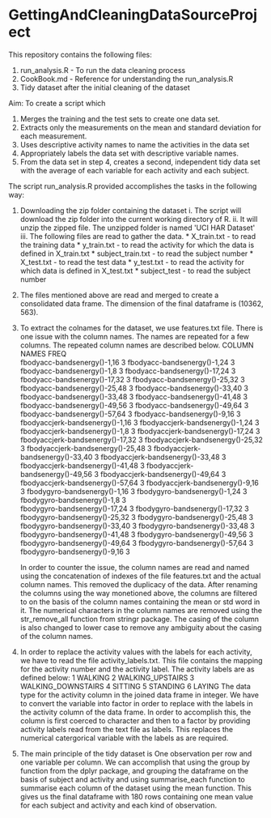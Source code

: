 # GettingAndCleaningDataSourceProject
This repository contains the following files:
1. run_analysis.R - To run the data cleaning process
2. CookBook.md - Reference for understanding the run_analysis.R
3. Tidy dataset after the initial cleaning of the dataset

Aim: To create a script which
1. Merges the training and the test sets to create one data set.
2. Extracts only the measurements on the mean and standard deviation for each measurement.
3. Uses descriptive activity names to name the activities in the data set
4. Appropriately labels the data set with descriptive variable names.
5. From the data set in step 4, creates a second, independent tidy data set with the average of each variable for each 
   activity and each subject.

The script run_analysis.R provided accomplishes the tasks in the following way:
1. Downloading the zip folder containing the dataset
  i. The script will download the zip folder into the current working directory of R.
  ii. It will unzip the zipped file. The unzipped folder is named 'UCI HAR Dataset'
  iii. The following files are read to gather the data. 
  		* X_train.txt - to read the training data
  		* y_train.txt - to read the activity for which the data is defined in X_train.txt
  		* subject_train.txt - to read the subject number
  		* X_test.txt - to read the test data
  		* y_test.txt - to read the activity for which data is defined in X_test.txt
  		* subject_test - to read the subject number

2. The files mentioned above are read and merged to create a consolidated data frame. The dimension of the final 
   dataframe is (10362, 563).

3. To extract the colnames for the dataset, we use features.txt file. There is one issue with the column names. The names
   are repeated for a few columns. The repeated column names are described below.
      		   COLUMN NAMES            FREQ    
      fbodyacc-bandsenergy()-1,16        3
      fbodyacc-bandsenergy()-1,24        3
      fbodyacc-bandsenergy()-1,8         3
      fbodyacc-bandsenergy()-17,24       3
      fbodyacc-bandsenergy()-17,32       3
      fbodyacc-bandsenergy()-25,32       3
      fbodyacc-bandsenergy()-25,48       3
      fbodyacc-bandsenergy()-33,40       3
      fbodyacc-bandsenergy()-33,48       3
      fbodyacc-bandsenergy()-41,48       3
      fbodyacc-bandsenergy()-49,56       3
      fbodyacc-bandsenergy()-49,64       3
      fbodyacc-bandsenergy()-57,64       3
      fbodyacc-bandsenergy()-9,16        3   
      fbodyaccjerk-bandsenergy()-1,16    3
      fbodyaccjerk-bandsenergy()-1,24    3
      fbodyaccjerk-bandsenergy()-1,8     3
      fbodyaccjerk-bandsenergy()-17,24   3
      fbodyaccjerk-bandsenergy()-17,32   3
      fbodyaccjerk-bandsenergy()-25,32   3
      fbodyaccjerk-bandsenergy()-25,48   3
      fbodyaccjerk-bandsenergy()-33,40   3
      fbodyaccjerk-bandsenergy()-33,48   3
      fbodyaccjerk-bandsenergy()-41,48   3
      fbodyaccjerk-bandsenergy()-49,56   3
      fbodyaccjerk-bandsenergy()-49,64   3
      fbodyaccjerk-bandsenergy()-57,64   3
      fbodyaccjerk-bandsenergy()-9,16    3
      fbodygyro-bandsenergy()-1,16       3
      fbodygyro-bandsenergy()-1,24       3
      fbodygyro-bandsenergy()-1,8        3   
      fbodygyro-bandsenergy()-17,24      3
      fbodygyro-bandsenergy()-17,32      3
      fbodygyro-bandsenergy()-25,32      3
      fbodygyro-bandsenergy()-25,48      3
      fbodygyro-bandsenergy()-33,40      3
      fbodygyro-bandsenergy()-33,48      3
      fbodygyro-bandsenergy()-41,48      3
      fbodygyro-bandsenergy()-49,56      3
      fbodygyro-bandsenergy()-49,64      3
      fbodygyro-bandsenergy()-57,64      3
      fbodygyro-bandsenergy()-9,16       3

	  In order to counter the issue, the column names are read and named using the concatenation of indexes 
	  of the file features.txt and the actual column names. This removed the duplicacy of the data.
	  After renaming the columns using the way monetioned above, the columns are filtered to on the basis of
	  the column names containing the mean or std word in it. The numerical characters in the column names are
	  removed using the str_remove_all function from stringr package. The casing of the column is also changed 
	  to lower case to remove any ambiguity about the casing of the column names.   

4. In order to replace the activity values with the labels for each activity, we have to read the file 
   activity_labels.txt. This file contains the mapping for the activity number and the activity label. The activity 
   labels are as defined below:
   	  1 WALKING
   	  2 WALKING_UPSTAIRS
   	  3 WALKING_DOWNSTAIRS
   	  4 SITTING
   	  5 STANDING
   	  6 LAYING
   The data type for the activity column in the joined data frame in integer. We have to convert the variable into 
   factor in order to replace with the labels in the activity column of the data frame. In order to accomplish this,
   the column is first coerced to character and then to a factor by providing activity labels read from the text file 
   as labels. This replaces the numerical catergorical variable with the labels as are required.

5. The main principle of the tidy dataset is One observation per row and one variable per column. We can accomplish that 
   using the group by function from the dplyr package, and grouping the dataframe on the basis of subject and activity
   and using summarise_each function to summarise each column of the dataset using the mean function. This gives us the 
   final dataframe with 180 rows containing one mean value for each subject and activity and each kind of observation.
